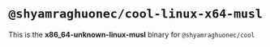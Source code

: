 # `@shyamraghuonec/cool-linux-x64-musl`

This is the **x86_64-unknown-linux-musl** binary for `@shyamraghuonec/cool`
